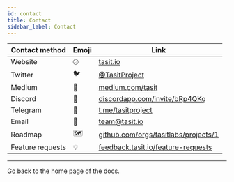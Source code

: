 ```yaml
---
id: contact
title: Contact
sidebar_label: Contact
---
```


   | Contact method | Emoji | Link |
   | ------------- | ------------- | ------------- |
   | Website | 🤐 | [tasit.io](https://tasit.io/) |
   | Twitter  | 🐦 | [@TasitProject](https://twitter.com/TasitProject) |
   | Medium  | 📝 | [medium.com/tasit](https://medium.com/tasit) |
   | Discord  | 💬 | [discordapp.com/invite/bRp4QKq](https://discordapp.com/invite/bRp4QKq) |
   | Telegram | 💬 | [t.me/tasitproject](https://t.me/tasitproject) |
   | Email  | 📧 | [team@tasit.io](mailto:team@tasit.io) |
   | Roadmap  | 🗺️ | [github.com/orgs/tasitlabs/projects/1](https://github.com/orgs/tasitlabs/projects/1) |
   | Feature requests  | 💡 | [feedback.tasit.io/feature-requests](http://feedback.tasit.io/feature-requests) |

---

[Go back](Home.md) to the home page of the docs.

